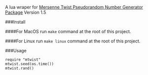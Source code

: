 A lua wraper for [Mersenne Twist Pseudorandom Number Generator Package](http://fmg-www.cs.ucla.edu/geoff/mtwist.html) Version 1.5

###Install

####For MacOS
	run `make` command at the root of this project.

####For Linux
	run `make linux` command at the root of this project.

###Usage

	require "mtwist"
	mtwist.seed(os.time())
	mtwist.rand()